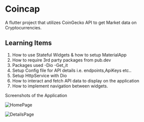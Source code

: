 # Coincap

A flutter project that utilizes CoinGecko API to get Market data on Cryptocurrencies.

## Learning Items
1. How to use Stateful Widgets & how to setup MaterialApp
2. How to require 3rd party packages from pub.dev
3. Packages used
    -Dio
    -Get_it
4. Setup Config file for API details i.e. endpoints,ApiKeys etc..
5. Setup HttpService with Dio
6. How to interact and fetch API data to display on the application
7. How to implement navigation between widgets.

Screenshots of the Application



![HomePage](https://user-images.githubusercontent.com/20039642/167246984-8809a6a7-ae19-4245-baf4-f65369f64d96.PNG)


![DetailsPage](https://user-images.githubusercontent.com/20039642/167246990-36a7a01e-a5c0-40f9-a151-07cf53f61b7a.PNG)
